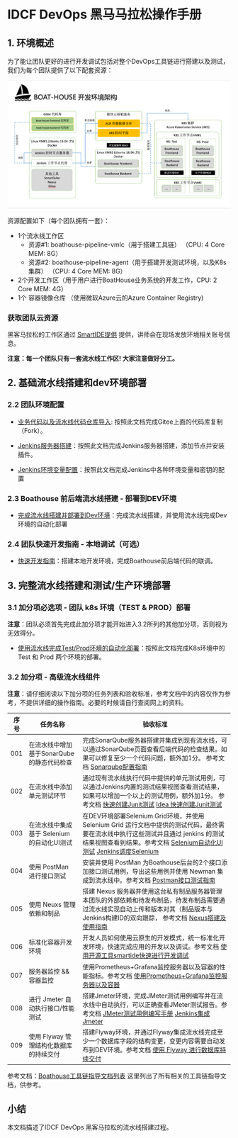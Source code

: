# IDCF DevOps 黑马马拉松操作手册

## 1. 环境概述

为了能让团队更好的进行开发调试包括对整个DevOps工具链进行搭建以及测试，我们为每个团队提供了以下配套资源：

![Boathouse Environment](images/boathouse-env-architecture.png)

资源配置如下（每个团队拥有一套）：

- 1个流水线工作区
  - 资源#1: boathouse-pipeline-vmlc（用于搭建工具链） （CPU: 4 Core MEM: 8G）
  - 资源#2: boathouse-pipeline-agent（用于搭建开发测试环境，以及K8s集群） （CPU: 4 Core MEM: 8G）
- 2个开发工作区（用于用户进行BoatHouse业务系统的开发工作，CPU: 2 Core MEM: 4G）
- 1个 容器镜像仓库 （使用微软Azure云的Azure Container Registry)


### 获取团队云资源

黑客马拉松的工作区通过 [SmartIDE提供](http://dev.smartide.cn) 提供，讲师会在现场发放环境相关账号信息。

**注意：每一个团队只有一套流水线工作区! 大家注意做好分工。**

## 2. 基础流水线搭建和dev环境部署

### 2.2 团队环境配置

- [业务代码以及流水线代码仓库导入](version-control-config.md): 按照此文档完成Gitee上面的代码库复制（Fork）。

- [Jenkins服务器搭建](team-env-config.md)：按照此文档完成Jenkins服务器搭建，添加节点并安装插件。

- [Jenkins环境变量配置](team-pipeline-config.md)：按照此文档完成Jenkins中各种环境变量和密钥的配置

### 2.3 Boathouse 前后端流水线搭建 - 部署到DEV环境

- [完成流水线搭建并部署到Dev环境](team-dev-env-deploy.md)：完成流水线搭建，并使用流水线完成Dev环境的自动化部署

### 2.4 团队快速开发指南 - 本地调试（可选）

- [快速开发指南](dev-guide.md)：搭建本地开发环境，完成Boathouse前后端代码的联调。

## 3. 完整流水线搭建和测试/生产环境部署

### 3.1 加分项必选项 - 团队 k8s 环境（TEST & PROD）部署

**注意**：团队必须首先完成此加分项才能开始进入3.2所列的其他加分项，否则视为无效得分。

- [使用流水线完成Test/Prod环境的自动化部署](team-k8s-env-config.md)：按照此文档完成K8s环境中的 Test 和 Prod 两个环境的部署。

### 3.2 加分项 - 高级流水线组件

**注意**：请仔细阅读以下加分项的任务列表和验收标准，参考文档中的内容仅作为参考，不提供详细的操作指南。必要的时候请自行查阅网上的资料。

| 序号 | 任务名称 | 验收标准  |
| ------------ | --------- | --------- |
| 001 | 在流水线中增加基于SonarQube的静态代码检查 | 完成SonarQube服务器搭建并集成到现有流水线，可以通过SonarQube页面查看后端代码的检查结果。如果可以修复至少一个代码问题，额外加1分。 参考文档 [Sonarqube配置指南](../../quick-start/guide/sonarqube-smartide/Readme.md) |
| 002 | 在流水线中添加单元测试环节 | 通过现有流水线执行代码中提供的单元测试用例，可以通过Jenkins内置的测试结果视图查看测试结果，如果可以增加一个以上的测试用例，额外加1分。 参考文档 [快速创建Junit测试](../..//quick-start/guide/junit-testing/Readme.md) [Idea 快速创建Junit测试](../../quick-start/guide/junit-testing/Readme.md) |
| 003 | 在流水线中集成基于 Selenium 的自动化UI测试 | 在DEV环境部署Selenium Grid环境，并使用 Selenium Grid 运行文档中提供的测试代码，最终需要在流水线中执行这些测试并且通过 jenkins 的测试结果视图查看到结果。参考文档 [Selenium自动化UI测试](../../quick-start/guide/selenium-ui-testing/Readme.md) [Jenkins调度Selenium](../../quick-start/guide/selenium-for-jenkins/Readme.md) |
| 004 | 使用 PostMan 进行接口测试 | 安装并使用 PostMan 为Boathouse后台的2个接口添加接口测试用例，导出这些用例并使用 Newman 集成到流水线中。参考文档 [Postman接口测试指南](../../quick-start/guide/postman-api-testing/Readme.md)   |
| 005 | 使用 Neuxs 管理依赖和制品  | 搭建 Nexus 服务器并使用这台私有制品服务器管理本团队的外部依赖和待发布制品，待发布制品需要通过流水线实现自动上传和版本对其（制品版本与Jenkins构建ID的双向跟踪， 参考文档 [Nexus搭建及使用指南](../../quick-start/guide/nexus/readme.md) |
| 006 | 标准化容器开发环境 | 开发人员如何使用云原生的开发模式，统一标准化开发环境，快速完成应用的开发以及调试。参考文档 [使用开源工具smartide快速进行开发调试](dev-guide.md) |
| 007 | 服务器监控 && 容器监控 | 使用Prometheus+Grafana监控服务器以及容器的性能指标。参考文档 [使用Prometheus+Grafana监控服务器以及容器](../../quick-start/guide/prometheus-grafana/Readme.md) |
| 008 | 进行 Jmeter 自动执行接口/性能测试 | 搭建Jmeter环境，完成JMeter测试用例编写并在流水线中自动执行，可以正确查看JMeter测试报告。参考文档 [JMeter测试用例编写手册](../../quick-start/guide/jmeter-testing/Readme.md) [Jenkins集成Jmeter](../../quick-start/guide/jmeter-testing/jmeter-for-jenkins.md) |
| 009 | 使用 Flyway 管理结构化数据库的持续交付 | 搭建Flyway环境，并通过Flyway集成流水线完成至少一个数据库字段的结构变更，变更内容需要自动发布到DEV环境。参考文档 [使用 Flyway 进行数据库持续交付](../../quick-start/guide/java-flyway-db-pipeline/Readme.md) |

参考文档：[Boathouse工具链指导文档列表](../../../README.md?id=工具指导文档) 这里列出了所有相关的工具链指导文档，供参考。

## 小结

本文档描述了IDCF DevOps 黑客马拉松的流水线搭建过程。
